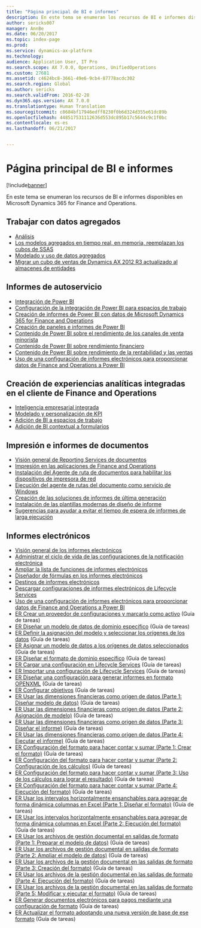 ```yaml
---
title: "Página principal de BI e informes"
description: En este tema se enumeran los recursos de BI e informes disponibles en Microsoft Dynamics 365 for Finance and Operations.
author: sericks007
manager: AnnBe
ms.date: 06/20/2017
ms.topic: index-page
ms.prod: 
ms.service: dynamics-ax-platform
ms.technology: 
audience: Application User, IT Pro
ms.search.scope: AX 7.0.0, Operations, UnifiedOperations
ms.custom: 27681
ms.assetid: c4624bc8-3661-49e6-9cb4-87778acdc302
ms.search.region: Global
ms.author: sericks
ms.search.validFrom: 2016-02-28
ms.dyn365.ops.version: AX 7.0.0
ms.translationtype: Human Translation
ms.sourcegitcommit: c8684bf17946edff8230f0b6d324d355e61dc89b
ms.openlocfilehash: 448517531112636d553dc895b17c5644c9c1f0bc
ms.contentlocale: es-es
ms.lasthandoff: 06/21/2017


---
```


# <a name="bi-amp-reporting-home-page"></a>Página principal de BI e informes

[!include[banner](../includes/banner.md)]


En este tema se enumeran los recursos de BI e informes disponibles en Microsoft Dynamics 365 for Finance and Operations. 

<a name="working-with-aggregate-data"></a>Trabajar con datos agregados
---------------------------

-   [Análisis](analytics.md)
-   [Los modelos agregados en tiempo real, en memoria, reemplazan los cubos de SSAS](..\migration-upgrade\in-memory-real-time-aggregate-models.md)
-   [Modelado y uso de datos agregados](model-aggregate-data.md)
-   [Migrar un cubo de ventas de Dynamics AX 2012 R3 actualizado al almacenes de entidades](..\migration-upgrade\migrate-upgraded-cube-entity-store.md)

## <a name="self-service-reporting"></a>Informes de autoservicio
-   [Integración de Power BI](power-bi-integration.md)
-   [Configuración de la integración de Power BI para espacios de trabajo](configure-power-bi-integration.md)
-   [Creación de informes de Power BI con datos de Microsoft Dynamics 365 for Finance and Operations](create-powerbi-report-data.md)
-   [Creación de paneles e informes de Power BI](create-powerbi-report-dashboard.md)
-   [Contenido de Power BI sobre el rendimiento de los canales de venta minorista](retail-channel-performance-dashboard-power-bi-data.md)
-   [Contenido de Power BI sobre rendimiento financiero](financial-performance-power-bi-content-pack.md)
-   [Contenido de Power BI sobre rendimiento de la rentabilidad y las ventas](sales-profitability-performance-content-pack.md)
-   [Uso de una configuración de informes electrónicos para proporcionar datos de Finance and Operations a Power BI](general-electronic-reporting-report-configuration-get-data-powerbi.md)

## <a name="building-embedded-analytical-experiences-in-the-finance-and-operations-client"></a>Creación de experiencias analíticas integradas en el cliente de Finance and Operations
-   [Inteligencia empresarial integrada](analytics.md#embedded-business-intelligence)
-   [Modelado y personalización de KPI](analytics.md#kpi-modeling-and-customization)
-   [Adición de BI a espacios de trabajo](add-bi-workspaces.md)
-   [Adición de BI contextual a formularios](add-contextual-bi-forms.md)

## <a name="document-reporting-and-printing"></a>Impresión e informes de documentos
-   [Visión general de Reporting Services de documentos](document-reporting-services.md)
-   [Impresión en las aplicaciones de Finance and Operations](print-documents.md)
-   [Instalación del Agente de ruta de documentos para habilitar los dispositivos de impresora de red](install-document-routing-agent.md)
-   [Ejecución del agente de rutas del documento como servicio de Windows](run-document-routing-agent-as-windows-service.md)
-   [Creación de las soluciones de informes de última generación](create-nextgen-reporting-solutions.md)
-   [Instalación de las plantillas modernas de diseño de informe](install-modern-report-design-templates.md)
-   [Sugerencias para ayudar a evitar el tiempo de espera de informes de larga ejecución](prevent-long-running-reports-timing-out.md)

## <a name="electronic-reporting"></a>Informes electrónicos
-   [Visión general de los informes electrónicos](general-electronic-reporting.md)
-   [Administrar el ciclo de vida de las configuraciones de la notificación electrónica](general-electronic-reporting-manage-configuration-lifecycle.md)
-   [Ampliar la lista de funciones de informes electrónicos](general-electronic-reporting-formulas-list-extension.md)
-   [Diseñador de fórmulas en los informes electrónicos](general-electronic-reporting-formula-designer.md)
-   [Destinos de informes electrónicos](electronic-reporting-destinations.md)
-   [Descargar configuraciones de informes electrónicos de Lifecycle Services](download-electronic-reporting-configuration-lcs.md)
-   [Uso de una configuración de informes electrónicos para proporcionar datos de Finance and Operations a Power BI](general-electronic-reporting-report-configuration-get-data-powerbi.md)
-   [ER Crear un proveedor de configuraciones y marcarlo como activo](http://ax.help.dynamics.com/en/wiki/er-select-service-provider/) (Guía de tareas)
-   [ER Diseñar un modelo de datos de dominio específico](http://ax.help.dynamics.com/en/wiki/er-design-domain-specific-data-model/) (Guía de tareas)
-   [ER Definir la asignación del modelo y seleccionar los orígenes de los datos](http://ax.help.dynamics.com/en/wiki/er-define-model-mapping-and-select-data-sources/) (Guía de tareas)
-   [ER Asignar un modelo de datos a los orígenes de datos seleccionados](http://ax.help.dynamics.com/en/wiki/er-map-data-model-to-selected-data-sources/) (Guía de tareas)
-   [ER Diseñar el formato de dominio específico](http://ax.help.dynamics.com/en/wiki/er-design-domain-specific-format/) (Guía de tareas)
-   [ER Cargar una configuración en Lifecycle Services](http://ax.help.dynamics.com/en/wiki/upload-a-configuration-into-lifecycle-services/) (Guía de tareas)
-   [ER Importar una configuración de Lifecycle Services](http://ax.help.dynamics.com/en/wiki/import-a-configuration-from-lifecycle-services/) (Guía de tareas)
-   [ER Diseñar una configuración para generar informes en formato OPENXML](http://ax.help.dynamics.com/en/wiki/design-a-configuration-for-generating-reports-in-openxml-format/) (Guía de tareas)
-   [ER Configurar objetivos](http://ax.help.dynamics.com/en/wiki/configure-destinations/) (Guía de tareas)
-   [ER Usar las dimensiones financieras como origen de datos (Parte 1: Diseñar modelo de datos)](http://ax.help.dynamics.com/en/wiki/er-use-financial-dimensions-as-a-data-source-part-1-design-data-model/) (Guía de tareas)
-   [ER Usar las dimensiones financieras como origen de datos (Parte 2: Asignación de modelo)](http://ax.help.dynamics.com/en/wiki/er-use-financial-dimensions-as-a-data-source-part-2-model-mapping/) (Guía de tareas)
-   [ER Usar las dimensiones financieras como origen de datos (Parte 3: Diseñar el informe)](http://ax.help.dynamics.com/en/wiki/er-use-financial-dimensions-as-a-data-source-part-3-design-the-report/) (Guía de tareas)
-   [ER Usar las dimensiones financieras como origen de datos (Parte 4: Ejecutar el informe)](http://ax.help.dynamics.com/en/wiki/er-use-financial-dimensions-as-a-data-source-part-4-run-the-report/) (Guía de tareas)
-   [ER Configuración del formato para hacer contar y sumar (Parte 1: Crear el formato)](http://ax.help.dynamics.com/en/wiki/er-configure-format-to-do-counting-and-summing-part-1-create-format/) (Guía de tareas)
-   [ER Configuración del formato para hacer contar y sumar (Parte 2: Configuración de los cálculos)](http://ax.help.dynamics.com/en/wiki/er-configure-format-to-do-counting-and-summing-part-2-configure-computations/) (Guía de tareas)
-   [ER Configuración del formato para hacer contar y sumar (Parte 3: Uso de los cálculos para lograr el resultado)](http://ax.help.dynamics.com/en/wiki/er-configure-format-to-do-counting-and-summing-part-3-use-computations-to-make-the-output/) (Guía de tareas)
-   [ER Configuración del formato para hacer contar y sumar (Parte 4: Ejecución del formato)](http://ax.help.dynamics.com/en/wiki/er-configure-format-to-do-counting-and-summing-part-4-run-format/) (Guía de tareas)
-   [ER Usar los intervalos horizontalmente ensanchables para agregar de forma dinámica columnas en Excel (Parte 1: Diseñar el formato)](http://ax.help.dynamics.com/en/wiki/er-use-horizontally-expandable-ranges-to-dynamically-add-columns-in-excel-reports-part-1-design-format/) (Guía de tareas)
-   [ER Usar los intervalos horizontalmente ensanchables para agregar de forma dinámica columnas en Excel (Parte 2: Ejecución del formato)](http://ax.help.dynamics.com/en/wiki/er-use-horizontally-expandable-ranges-to-dynamically-add-columns-in-excel-reports-part-2-run-format/) (Guía de tareas)
-   [ER Usar los archivos de gestión documental en salidas de formato (Parte 1: Preparar el modelo de datos)](http://ax.help.dynamics.com/en/wiki/er-use-document-management-files-in-format-outputs-part-1-prepare-data-model/) (Guía de tareas)
-   [ER Usar los archivos de gestión documental en salidas de formato (Parte 2: Ampliar el modelo de datos)](http://ax.help.dynamics.com/en/wiki/er-use-document-management-files-in-format-outputs-part-2-extend-data-model/) (Guía de tareas)
-   [ER Usar los archivos de la gestión documental en las salidas de formato (Parte 3: Creación del formato)](http://ax.help.dynamics.com/en/wiki/er-use-document-management-files-in-format-outputs-part-3-create-format/) (Guía de tareas)
-   [ER Usar los archivos de la gestión documental en las salidas de formato (Parte 4: Ejecución del formato)](http://ax.help.dynamics.com/en/wiki/er-use-document-management-files-in-format-outputs-part-4-run-format/) (Guía de tareas)
-   [ER Usar los archivos de la gestión documental en las salidas de formato (Parte 5: Modificar y ejecutar el formato)](http://ax.help.dynamics.com/en/wiki/er-use-document-management-files-in-format-outputs-part-5-modify-and-run-format/) (Guía de tareas)
-   [ER Generar documentos electrónicos para pagos mediante una configuración de formato](http://ax.help.dynamics.com/en/wiki/generate-electronic-documents-for-payments-using-a-format-configuration/) (Guía de tareas)
-   [ER Actualizar el formato adoptando una nueva versión de base de ese formato](http://ax.help.dynamics.com/en/wiki/upgrade-your-format-by-adopting-a-new-base-version-of-that-format/) (Guía de tareas)







